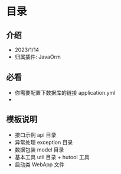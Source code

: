 # 目录

## 介绍
- 2023/1/14
- 归属插件: JavaOrm

## 必看
- 你需要配置下数据库的链接 application.yml
- 

## 模板说明
- 接口示例 api 目录
- 异常处理 exception 目录
- 数据包装 model 目录
- 基本工具 util 目录 + hutool 工具
- 启动类 WebApp 文件



